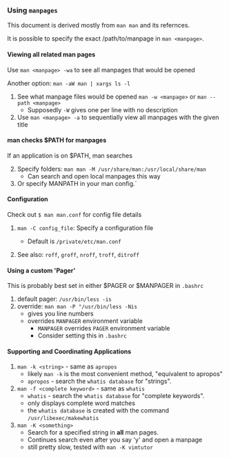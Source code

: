 
### Using `manpages`

This document is derived mostly from `man man` and its refernces.

It is possible to specify the exact /path/to/manpage in `man <manpage>`. 


#### Viewing all related man pages

Use `man <manpage> -wa` to see all manpages that would be opened

Another option: `man -aW man | xargs ls -l`

1. See what manpage files would be opened `man -w <manpage>` or `man --path <manpage>`
    - Supposedly `-W` gives one per line with no description
2. Use `man <manpage> -a` to sequentially view all manpages with the given title


#### man checks $PATH for manpages

If an application is on $PATH, man searches 

2. Specify folders: `man man -M /usr/share/man:/usr/local/share/man`
    - Can search and open local manpages this way
3. Or specify MANPATH in your man config.`


#### Configuration

Check out `$ man man.conf` for config file details

1. `man -C config_file`: Specify a configuration file
    - Default is `/private/etc/man.conf`

2. See also: `roff`, `groff`, `nroff`, `troff`, `ditroff`


#### Using a custom 'Pager'

This is probably best set in either $PAGER or $MANPAGER in `.bashrc`

1. default pager: `/usr/bin/less -is`
2. override: `man man -P "/usr/bin/less -Nis`
    - gives you line numbers
    - overrides `MANPAGER` environment variable
        - `MANPAGER` overrides `PAGER` environment variable
        - Consider setting this in `.bashrc`


#### Supporting and Coordinating Applications

1. `man -k <string>` - same as `apropos`
    - likely `man -k` is the most convenient method, "equivalent to apropos"
    - `apropos` - search the `whatis database` for "strings".
2. `man -f <complete keyword>` - same as `whatis`
    - `whatis` - search the `whatis database` for "complete keywords".
    - only displays complete word matches
    - the `whatis database` is created with the command `/usr/libexec/makewhatis`
3. `man -K <something>`
    - Search for a specified string in **all** man pages.
    - Continues search even after you say 'y' and open a manpage
    - still pretty slow, tested with `man -K vimtutor`



